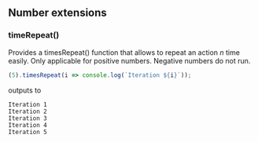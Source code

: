 ## Number extensions

### timeRepeat()

Provides a timesRepeat() function that allows to repeat an action *n* time easily. Only applicable for positive
numbers. Negative numbers do not run.

````JavaScript
(5).timesRepeat(i => console.log(`Iteration ${i}`));
````
outputs to 
````
Iteration 1
Iteration 2
Iteration 3
Iteration 4
Iteration 5
````

